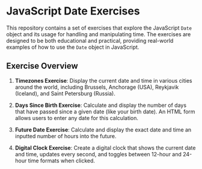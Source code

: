 # JavaScript Date Exercises

This repository contains a set of exercises that explore the JavaScript `Date` object and its usage for handling and manipulating time. The exercises are designed to be both educational and practical, providing real-world examples of how to use the `Date` object in JavaScript.

## Exercise Overview

1. **Timezones Exercise**: Display the current date and time in various cities around the world, including Brussels, Anchorage (USA), Reykjavik (Iceland), and Saint Petersburg (Russia).

2. **Days Since Birth Exercise**: Calculate and display the number of days that have passed since a given date (like your birth date). An HTML form allows users to enter any date for this calculation.

3. **Future Date Exercise**: Calculate and display the exact date and time an inputted number of hours into the future.

4. **Digital Clock Exercise**: Create a digital clock that shows the current date and time, updates every second, and toggles between 12-hour and 24-hour time formats when clicked.
